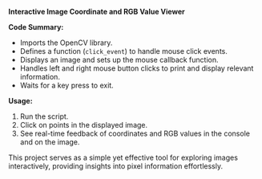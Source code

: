 **Interactive Image Coordinate and RGB Value Viewer**

**Code Summary:**
- Imports the OpenCV library.
- Defines a function (`click_event`) to handle mouse click events.
- Displays an image and sets up the mouse callback function.
- Handles left and right mouse button clicks to print and display relevant information.
- Waits for a key press to exit.

**Usage:**
1. Run the script.
2. Click on points in the displayed image.
3. See real-time feedback of coordinates and RGB values in the console and on the image.

This project serves as a simple yet effective tool for exploring images interactively, providing insights into pixel information effortlessly.

